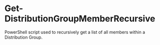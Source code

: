 # Get-DistributionGroupMemberRecursive
PowerShell script used to recursively get a list of all members within a Distribution Group.
